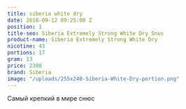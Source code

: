 ```yaml
---
title: siberia white dry
date: 2018-09-12 09:25:00 Z
position: 1
title-seo: Siberia Extremely Strong White Dry Snus
product-name: Siberia Extremely Strong White Dry
nicotine: 43
portions: 17
gram: 13
price: 2300
brand: Siberia
image: "/uploads/255x240-Siberia-White-Dry-portion.png"
---
```


Самый крепкий в мире снюс